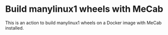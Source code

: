 # Build manylinux1 wheels with MeCab

This is an action to build manylinux1 wheels on a Docker image with MeCab installed.
